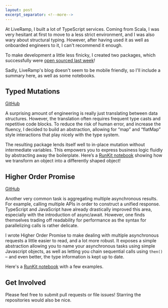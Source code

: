 ```yaml
---
layout: post
excerpt_separator: <!--more-->
---
```


At LiveRamp, I built a lot of TypeScript services. Coming from Scala, I was very hesitant at first to move to a less strict environment, and I was also wary about structural typing. However, after having used it as well as onboarded engineers to it, I can't recommend it enough.

To make development a little less finicky, I created two packages, which successfully were [open sourced last week](https://liveramp.com/engineering/enhancing-typescript-at-liveramp/)!

<!--more-->

Sadly, LiveRamp's blog doesn't seem to be mobile friendly, so I'll include a summary here, as well as some notebooks.

## Typed Mutations
[GitHub](https://github.com/liveramp/typed-mutations)

A surprising amount of engineering is really just translating between data structures. However, the translation often requires frequent type casts and repetitive code blocks. To reduce the risk of human error, and increase the fluency, I decided to build an abstraction, allowing for “map” and “flatMap” style interactions that play nicely with the type system.

The resulting package lends itself well to in-place mutation without intermediate variables. This empowers you to express business logic fluidly by abstracting away the boilerplate. Here’s a [RunKit notebook](https://runkit.com/conrs/typed-mutations) showing how we transform an object into a differently shaped object!

## Higher Order Promise
[GitHub](https://github.com/liveramp/higher-order-promise)

Another very common task is aggregating multiple asynchronous results. For example, calling multiple APIs in order to construct a unified response. TypeScript and JavaScript have already drastically improved this area, especially with the introduction of async/await. However, one finds themselves trading off readability for performance as the syntax for parallelizing calls is rather delicate.

I wrote Higher Order Promise to make dealing with multiple asynchronous requests a little easier to read, and a lot more robust. It exposes a simple abstraction allowing you to name your asynchronous tasks using simple Javascript objects, as well as letting you chain sequential calls using `then()` – and even better, the type information is kept up to date.

Here's a [RunKit notebook](https://runkit.com/conrs/higher-order-promise) with a few examples.

## Get Involved

Please feel free to submit pull requests or file issues! Starring the repositories would also be nice.

